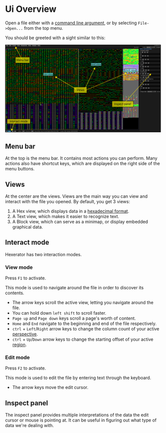 # Ui Overview

Open a file either with a [command line argument](../commandline.md), or by selecting `File->Open...` from the top menu.

You should be greeted with a sight similar to this:

![ui overview](../screenshots/ui-overview.png)

## Menu bar

At the top is the menu bar. It contains most actions you can perform.
Many actions also have shortcut keys, which are displayed on the right side of the menu buttons.

## Views

At the center are the views. Views are the main way you can view and interact with the file you opened.
By default, you get 3 views:

1. A Hex view, which displays data in a [hexadecimal format](https://en.wikipedia.org/wiki/Hexadecimal).
2. A Text view, which makes it easier to recognize text.
3. A Block view, which can serve as a minimap, or display embedded graphical data.

## Interact mode

Hexerator has two interaction modes.

### View mode

Press `F1` to activate.

This mode is used to navigate around the file in order to discover its contents.

- The arrow keys scroll the active view, letting you navigate around the file.
- You can hold down `left shift` to scroll faster.
- `Page up` and `Page down` keys scroll a page's worth of content.
- `Home` and `End` navigate to the beginning and end of the file respectively.
- `ctrl` + `Left`/`Right` arrow keys to change the column count of your active [perspective](./meta-overview.md#perspectives).
- `ctrl` + `Up`/`Down` arrow keys to change the starting offset of your active [region](./meta-overview.md#regions).

### Edit mode

Press `F2` to activate.

This mode is used to edit the file by entering text through the keyboard.

- The arrow keys move the edit cursor.

## Inspect panel

The inspect panel provides multiple interpretations of the data the edit cursor or mouse is pointing at.
It can be useful in figuring out what type of data we're dealing with.
